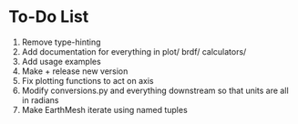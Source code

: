 # To-Do List
1. Remove type-hinting
2. Add documentation for everything in plot/ brdf/ calculators/
3. Add usage examples
4. Make + release new version
5. Fix plotting functions to act on axis
6. Modify conversions.py and everything downstream so that units are all in radians
7. Make EarthMesh iterate using named tuples